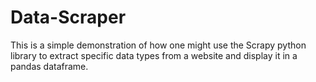 # Data-Scraper
This is a simple demonstration of how one might use the Scrapy python library to extract specific data types from a website and display it in a pandas dataframe.
